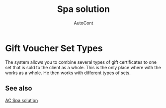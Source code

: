 ﻿---
    title: "Spa solution"
    author: AutoCont
    ms.date: 04/30/2018
    ms.topic: article
    ms.prod: dynamics-nav-2017
    ms.contentlocale: en
    ms.lasthandoff: 04/30/2018
---

# Gift Voucher Set Types 

The system allows you to combine several types of gift certificates to one set that is sold to the client as a whole. This is the only place where with the works as a whole. He then works with different types of sets. 


## <a name="see-also"></a>See also
[AC Spa solution](ac-spa-solution.md)